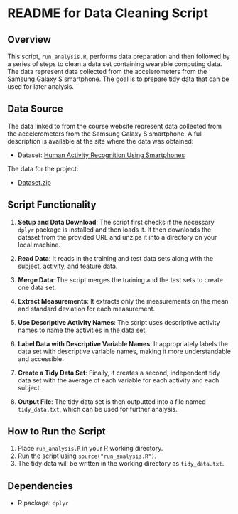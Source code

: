# README for Data Cleaning Script

## Overview

This script, `run_analysis.R`, performs data preparation and then followed by a series of steps to clean a data set containing wearable computing data. The data represent data collected from the accelerometers from the Samsung Galaxy S smartphone. The goal is to prepare tidy data that can be used for later analysis.

## Data Source

The data linked to from the course website represent data collected from the accelerometers from the Samsung Galaxy S smartphone. A full description is available at the site where the data was obtained:

- Dataset: [Human Activity Recognition Using Smartphones](http://archive.ics.uci.edu/ml/datasets/Human+Activity+Recognition+Using+Smartphones)

The data for the project:

- [Dataset.zip](https://d396qusza40orc.cloudfront.net/getdata%2Fprojectfiles%2FUCI%20HAR%20Dataset.zip)

## Script Functionality

1. **Setup and Data Download**: The script first checks if the necessary `dplyr` package is installed and then loads it. It then downloads the dataset from the provided URL and unzips it into a directory on your local machine.

2. **Read Data**: It reads in the training and test data sets along with the subject, activity, and feature data. 

3. **Merge Data**: The script merges the training and the test sets to create one data set.

4. **Extract Measurements**: It extracts only the measurements on the mean and standard deviation for each measurement.

5. **Use Descriptive Activity Names**: The script uses descriptive activity names to name the activities in the data set.

6. **Label Data with Descriptive Variable Names**: It appropriately labels the data set with descriptive variable names, making it more understandable and accessible.

7. **Create a Tidy Data Set**: Finally, it creates a second, independent tidy data set with the average of each variable for each activity and each subject.

8. **Output File**: The tidy data set is then outputted into a file named `tidy_data.txt`, which can be used for further analysis.

## How to Run the Script

1. Place `run_analysis.R` in your R working directory.
2. Run the script using `source("run_analysis.R")`.
3. The tidy data will be written in the working directory as `tidy_data.txt`.

## Dependencies

- R package: `dplyr`

